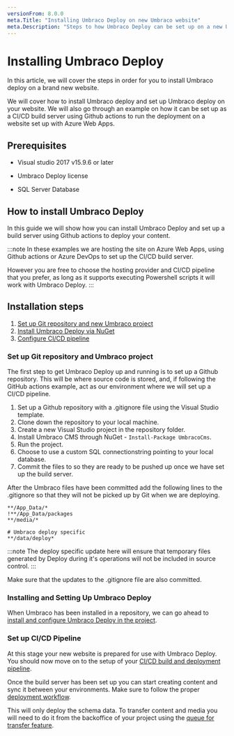 ```yaml
---
versionFrom: 8.0.0
meta.Title: "Installing Umbraco Deploy on new Umbraco website"
meta.Description: "Steps to how Umbraco Deploy can be set up on a new Umbraco website"
---
```


# Installing Umbraco Deploy

In this article, we will cover the steps in order for you to install Umbraco deploy on a brand new website.

We will cover how to install Umbraco deploy and set up Umbraco deploy on your website. We will also go through an example on how it can be set up as a CI/CD build server using Github actions to run the deployment on a website set up with Azure Web Apps.

## Prerequisites

* Visual studio 2017 v15.9.6 or later

* Umbraco Deploy license

* SQL Server Database

## How to install Umbraco Deploy

In this guide we will show how you can install Umbraco Deploy and set up a build server using Github actions to deploy your content.

:::note
In these examples we are hosting the site on Azure Web Apps, using Github actions or Azure DevOps to set up the CI/CD build server.

However you are free to choose the hosting provider and CI/CD pipeline that you prefer, as long as it supports executing Powershell scripts it will work with Umbraco Deploy.
:::

## Installation steps

1. [Set up Git repository and new Umbraco project](#set-up-git-repository-and-umbraco-project)
2. [Install Umbraco Deploy via NuGet](#installing-and-setting-up-umbraco-deploy)
3. [Configure CI/CD pipeline](#set-up-cicd-pipeline)

### Set up Git repository and Umbraco project

The first step to get Umbraco Deploy up and running is to set up a Github repository. This will be where source code is stored, and, if following the GitHub actions example, act as our environment where we will set up a CI/CD pipeline.

1. Set up a Github repository with a .gitignore file using the Visual Studio template.
2. Clone down the repository to your local machine.
3. Create a new Visual Studio project in the repository folder.
4. Install Umbraco CMS through NuGet - `Install-Package UmbracoCms`.
5. Run the project.
6. Choose to use a custom SQL connectionstring pointing to your local database.
7. Commit the files to so they are ready to be pushed up once we have set up the build server.

After the Umbraco files have been committed add the following lines to the .gitignore so that they will not be picked up by Git when we are deploying.

```none
**/App_Data/*
!**/App_Data/packages
**/media/*

# Umbraco deploy specific
**/data/deploy*
```

:::note
The deploy specific update here will ensure that temporary files generated by Deploy during it's operations will not be included in source control.
:::

Make sure that the updates to the .gitignore file are also committed.

### Installing and Setting Up Umbraco Deploy

When Umbraco has been installed in a repository, we can go ahead to [install and configure Umbraco Deploy in the project](../Install-Configure).

### Set up CI/CD Pipeline

At this stage your new website is prepared for use with Umbraco Deploy.  You should now move on to the setup of your [CI/CD build and deployment pipeline](../CICD-Pipeline).

Once the build server has been set up you can start creating content and sync it between your environments. Make sure to follow the proper [deployment workflow](../../Deployments).

This will only deploy the schema data. To transfer content and media you will need to do it from the backoffice of your project using the [queue for transfer feature](../../deployment-workflow/content-transfer).
